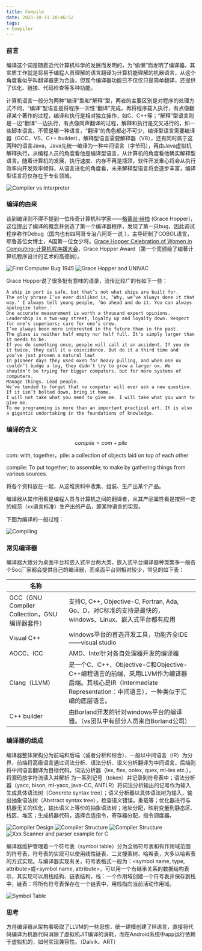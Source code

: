 ```yaml
---
title: Compile
date: 2021-10-11 20:46:52
tags:
- Compiler
---
```


### 前言

编译这个词是随着近代计算机科学的发展而发明的，为“偷懒”而发明了编译器。其实质工作就是将易于编程人员理解的语言翻译为计算机能理解的机器语言，从这个角度看似乎叫翻译器更为合适，但现今编译器功能已不仅仅只是简单翻译，还提供了优化、链接、代码检查等多种功能。

计算机语言一般分为两种“编译”型和“解释”型，两者的主要区别是对程序的处理方式不同，“编译”型语言是将程序一次性“翻译”完成，再将程序载入执行，有点像翻译某个著作的过程，编译和执行是相对独立操作，如C、C++等；“解释”型语言则是一边“翻译”一边执行，有点像同声翻译的过程，解释和执行是交叉进行的，如一些脚本语言。不管是哪一种语言，“翻译”的角色都必不可少，编译型语言需要编译器（GCC、VS、C++ builder），解释型语言需要解释器（V8），还有同时属于这两种的语言Java，Java先统一编译为一种中间语言（字节码），再由Java虚拟机解释执行，从编程人员的角度看他是编译型语言，从计算机的角度看他确实解释型语言。随着计算机的发展，执行速度、内存不再是瓶颈，软件开发重心将会从执行效率向开发效率倾斜，从语言进化的角度看，未来解释型语言将会逐步丰富，编译型语言将仅存在于专业领域。

<img src="Compiler-vs-interpreter.png" alt="Compiler vs Interpreter" style="zomm:%100;"/>

### 编译的由来

谈到编译则不得不提到一位传奇计算机科学家——[格蕾丝·赫柏](https://bcc16.ncu.edu.tw/pool/3.06.shtml) (Grace Hopper)，这位提出了编译的概念并创造了第一个编译器程序，发现了第一只bug，因此调试程序称作Debug（国内也有四阿哥专治八阿哥一说 ），主导研制了COBOL语言，耶鲁首位女博士，A国第一位女少将。[Grace Hopper Celebration of Women in Computing-计算机程序媛大会](ghc.anitab.org)，Grace Hopper Award（第一个奖颁给了编著计算机程序设计的艺术的高德纳）。

<img src="First_Computer_Bug_1945.jpg" alt="First Computer Bug 1945" style="zomm:%100;"/>

<img src="Grace_Hopper_and_UNIVAC.jpg" alt="Grace Hopper and UNIVAC" style="zomm:%100;"/>

Grace Hopper说了很多挺有意味的语录，流传比较广的有如下一些：

```cobol
A ship in port is safe, but that’s not what ships are built for.
The only phrase I’ve ever disliked is, ‘Why, we’ve always done it that way.’ I always tell young people, ‘Go ahead and do it. You can always apologize later.'
One accurate measurement is worth a thousand expert opinions.
Leadership is a two-way street, loyalty up and loyalty down. Respect for one’s superiors; care for one’s crew.
I’ve always been more interested in the future than in the past.
The glass is neither half empty nor half full. It’s simply larger than it needs to be.
If you do something once, people will call it an accident. If you do it twice, they call it a coincidence. But do it a third time and you’ve just proven a natural law!
In pioneer days they used oxen for heavy pulling, and when one ox couldn’t budge a log, they didn’t try to grow a larger ox. We shouldn’t be trying for bigger computers, but for more systems of computers.
Manage things. Lead people.
We’ve tended to forget that no computer will ever ask a new question.
If it isn’t bolted down, bring it home.
I will not take what you need to give me. I will take what you want to give me.
To me programming is more than an important practical art. It is also a gigantic undertaking in the foundations of knowledge.
```

### 编译的含义

$$
compile = com + pile
$$

com:  with, together，pile:  a collection of objects laid on top of each other

compile:  To put together; to assemble; to make by gathering things from various sources.

将各个资料放在一起，从这堆资料中收集、组装、生产出某个产品。

编译器从其作用看是编程人员与计算机之间的翻译者，从其产品属性看是按照一定的规范（xx语言标准）生产出的产品，即某种语言的实现。

下图为编译的一般过程：

<img src="compiling.gif" alt="Compiling" style="zomm:%100;"/>

### 常见编译器

编译器大致分为桌面平台和嵌入式平台两大类，嵌入式平台编译器种类繁多一般各个Soc厂家都会提供自己的编译器，而桌面平台则相对较少，常见的如下表：

| 名称                                          |                                                              |
| --------------------------------------------- | ------------------------------------------------------------ |
| GCC（GNU Compiler Collection，GNU编译器套件） | 支持C, C++, Objective-C, Fortran, Ada, Go、D，对C标准的支持是最快的，windows、Linux、嵌入式平台都有应用 |
| Visual C++                                    | windows平台的首选开发工具，功能齐全IDE——visual studio        |
| AOCC、ICC                                     | AMD、Intel针对各自处理器开发的编译器                         |
| Clang（LLVM）                                 | 是一个C、C++、Objective-C和Objective-C++编程语言的前端，采用LLVM作为编译器后端。其核心是IR（Intermediate Representation：中间语言），一种类似于汇编的底层语言。 |
| C++ builder                                   | 由Borland开发的针对windows平台的编译器。（vs团队中有部分人员来自Borland公司） |



### 编译器的组成

编译器整体架构分为前端和后端（或者分析和综合），一般以中间语言（IR）为分界，前端将高级语言通过词法分析、语法分析、语义分析翻译为中间语言，后端则将中间语言翻译为目标代码。词法分析器（lex, flex, oolex, quex, ml-lex etc.），将源码按字符流读入并解析 为一系列记号（token）并记录到符号表中；语法分析器（yacc, bison, ml-yacc, java-CC, ANTLR）将词法分析输出的记号作为输入生成具体语法树（Concrete syntax tree）；语义分析器以具体语法树为输入，输出抽象语法树（Abstract syntax tree），检查语义错误，重载等；优化器进行与机器无关的优化，输出语义上等价的抽象语法树；地址分配，映射变量到静态区、栈区、堆区；生成机器代码，选择合适指令，寄存器分配，指令调度器。

<img src="Compiler_design.svg" alt="Compiler Design" style="zomm:%100;"/>

<img src="The structure of a compiler.png" alt="Compiler Structure " style="zomm:%100;"/>

<img src="Compiler structure.svg" alt="Compiler Structure" style="zomm:%100;"/>

<img src="Xxx_Scanner_and_parser_example_for_C.gif" alt="Xxx Scanner and parser example for C" style="zomm:%100;"/>

编译器维护管理着一个符号表（symbol table）分为全局符号表和有作用域范围的符号表，符号表的实现可以使用线性链表、二叉搜索树、哈希表，大多以哈希表的方式实现。与编译器实现有关，符号表格式一般为：<symbol name,  type,  attribute>或<symbol name,  attribute>，可以用一个有继承关系的数据结构表示，其实现可以用栈结构、链表结构，栈：一个作用域创建一个符号表并保存到栈中，链表：将所有符号表保存在一个链表中，用栈指向当前活动作用域。

<img src="symbol_table.jpg" alt="Symbol Table" style="zomm:%100;"/>

### 思考

方舟编译器从架构看吸取了LLVM的一些思想，统一建模创建了IR语言，直接将代码编译为机器代码消除了虚拟机JIT编译的消耗，而在Android系统中app运行依赖于虚拟机的，如何实现兼容性。（Dalvik、ART）



